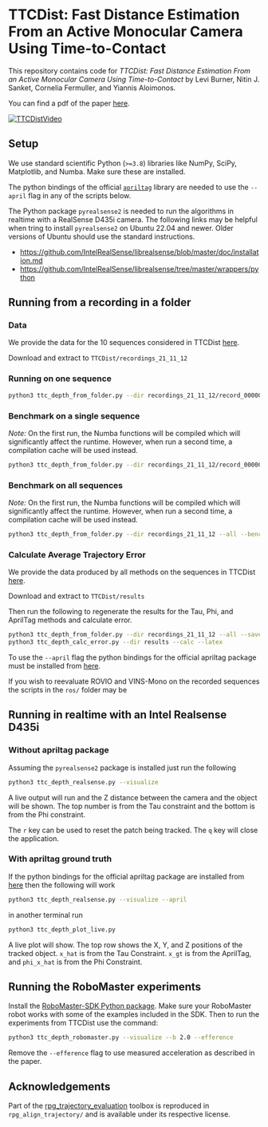 # TTCDist: Fast Distance Estimation From an Active Monocular Camera Using Time-to-Contact

This repository contains code for *TTCDist: Fast Distance Estimation From an Active Monocular Camera Using Time-to-Contact* by Levi Burner, Nitin J. Sanket, Cornelia Fermuller, and Yiannis Aloimonos.

You can find a pdf of the paper [here](https://arxiv.org/abs/2203.07530).

[![TTCDistVideo](https://img.youtube.com/vi/CGS2FIZujnQ/0.jpg)](https://www.youtube.com/watch?v=CGS2FIZujnQ)

## Setup
We use standard scientific Python (`>=3.8`) libraries like NumPy, SciPy, Matplotlib, and Numba. Make sure these are installed.

The python bindings of the official [`apriltag`](https://github.com/AprilRobotics/apriltag) library are needed to use the `--april` flag in any of the scripts below.

The Python package `pyrealsense2` is needed to run the algorithms in realtime with a RealSense D435i camera. The following links may be helpful when tring to install `pyrealsense2` on Ubuntu 22.04 and newer. Older versions of Ubuntu should use the standard instructions.

* https://github.com/IntelRealSense/librealsense/blob/master/doc/installation.md
* https://github.com/IntelRealSense/librealsense/tree/master/wrappers/python

## Running from a recording in a folder
### Data
We provide the data for the 10 sequences considered in TTCDist [here](https://drive.google.com/file/d/1XPYIrPPVfR7nqbWSclclwrIp4igqRGyS/view?usp=sharing).

Download and extract to `TTCDist/recordings_21_11_12`

### Running on one sequence
```bash
python3 ttc_depth_from_folder.py --dir recordings_21_11_12/record_000000 --visualize
```

### Benchmark on a single sequence

*Note:* On the first run, the Numba functions will be compiled which will significantly affect the runtime. However, when run a second time, a compilation cache will be used instead.

```bash
python3 ttc_depth_from_folder.py --dir recordings_21_11_12/record_000000 --bench
```

### Benchmark on all sequences

*Note:* On the first run, the Numba functions will be compiled which will significantly affect the runtime. However, when run a second time, a compilation cache will be used instead.

```bash
python3 ttc_depth_from_folder.py --dir recordings_21_11_12 --all --bench
```

### Calculate Average Trajectory Error
We provide the data produced by all methods on the sequences in TTCDist [here](https://drive.google.com/file/d/1bO09vdTp8yazhRv755r_PQv2GPik6mY1/view?usp=sharing).

Download and extract to `TTCDist/results`

Then run the following to regenerate the results for the Tau, Phi, and AprilTag methods and calculate error.

```bash
python3 ttc_depth_from_folder.py --dir recordings_21_11_12 --all --save --april
python3 ttc_depth_calc_error.py --dir results --calc --latex
```

To use the `--april` flag the python bindings for the official apriltag package must be installed from [here](https://github.com/AprilRobotics/apriltag).

If you wish to reevaluate ROVIO and VINS-Mono on the recorded sequences the scripts in the `ros/` folder may be

## Running in realtime with an Intel Realsense D435i
### Without apriltag package
Assuming the `pyrealsense2` package is installed just run the following

```bash
python3 ttc_depth_realsense.py --visualize
```

A live output will run and the Z distance between the camera and the object will be shown. The top number is from the Tau constraint and the bottom is from the Phi constraint.

The `r` key can be used to reset the patch being tracked. The `q` key will close the application.

### With apriltag ground truth
If the python bindings for the official apriltag package are installed from [here](https://github.com/AprilRobotics/apriltag) then the following will work

```bash
python3 ttc_depth_realsense.py --visualize --april
```

in another terminal run


```bash
python3 ttc_depth_plot_live.py
```

A live plot will show. The top row shows the X, Y, and Z positions of the tracked object. `x_hat` is from the Tau Constraint. `x_gt` is from the AprilTag, and `phi_x_hat` is from the Phi Constraint.


## Running the RoboMaster experiments
Install the [RoboMaster-SDK Python package](https://github.com/dji-sdk/RoboMaster-SDK). Make sure your RoboMaster robot works with some of the examples included in the SDK. Then to run the experiments from TTCDist use the command:

```bash
python3 ttc_depth_robomaster.py --visualize --b 2.0 --efference
```

Remove the `--efference` flag to use measured acceleration as described in the paper.


## Acknowledgements
Part of the [rpg_trajectory_evaluation](https://github.com/uzh-rpg/rpg_trajectory_evaluation) toolbox is reproduced in `rpg_align_trajectory/` and is available under its respective license.

